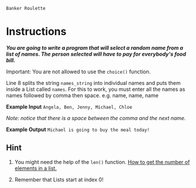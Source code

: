     Banker Roulette
# Instructions
***You are going to write a program that will select a random name from a list of names. The person selected will have to pay for everybody's food bill.***

Important: You are not allowed to use the `choice()` function.

Line 8 splits the string `names_string` into individual names and puts them inside a List called `names`. For this to work, you must enter all the names as names followed by comma then space. e.g. name, name, name

**Example Input**
```Angela, Ben, Jenny, Michael, Chloe```

*Note: notice that there is a space between the comma and the next name.*

**Example Output**
```Michael is going to buy the meal today!```

## Hint
1. You might need the help of the `len()` function.
[How to get the number of elements in a list.](https://stackoverflow.com/questions/1712227/how-do-i-get-the-number-of-elements-in-a-list)

1. Remember that Lists start at index 0!